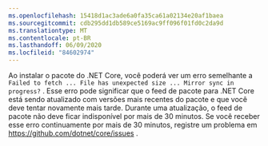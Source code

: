 ```yaml
---
ms.openlocfilehash: 15418d1ac3ade6a0fa35ca61a02134e20af1baea
ms.sourcegitcommit: cdb295dd1db589ce5169ac9ff096f01fd0c2da9d
ms.translationtype: MT
ms.contentlocale: pt-BR
ms.lasthandoff: 06/09/2020
ms.locfileid: "84602974"
---
```


Ao instalar o pacote do .NET Core, você poderá ver um erro semelhante a `Failed to fetch ... File has unexpected size ... Mirror sync in progress?` . Esse erro pode significar que o feed de pacote para .NET Core está sendo atualizado com versões mais recentes do pacote e que você deve tentar novamente mais tarde. Durante uma atualização, o feed de pacote não deve ficar indisponível por mais de 30 minutos. Se você receber esse erro continuamente por mais de 30 minutos, registre um problema em <https://github.com/dotnet/core/issues> .
